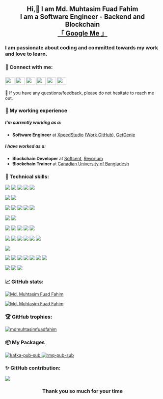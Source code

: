 <h2 align="center">Hi,👋 I am Md. Muhtasim Fuad Fahim</br>I am a Software Engineer - Backend and Blockchain
</br>
<a href="https://bit.ly/mmffo" align="center">「 Google Me 」</a>
</h2>
<!-- About me -->
<h3>I am passionate about coding and committed towards my work and love to learn.</h3>

<!-- My social media's -->

### 🤝 Connect with me:

<h3 align="left">
    <a href="https://twitter.com/mdmuhtasimfahim" target="blank"><img align="center"
                                                                  alt="muhtasim"
                                                                  height="25"
                                                                  src="https://cdn.jsdelivr.net/npm/simple-icons@3.0.1/icons/twitter.svg"
                                                                  width="30"/></a>
    <a href="https://www.linkedin.com/in/mdmuhtasimfuadfahim/" target="blank"><img align="center"
                                                                      alt="muhtasim"
                                                                      height="25"
                                                                      src="https://cdn.jsdelivr.net/npm/simple-icons@3.0.1/icons/linkedin.svg"
                                                                      width="30"/></a>
    <a href="https://www.facebook.com/mdmuhtasimfuadfahim/" target="blank"><img align="center"
                                                             alt="muhtasim"
                                                             height="25"
                                                             src="https://cdn.jsdelivr.net/npm/simple-icons@3.0.1/icons/facebook.svg"
                                                             width="30"/></a>
    <a href="https://www.instagram.com/mdmuhtasimfuadfahim/" target="blank"><img align="center"
                                                                    alt="muhtasim"
                                                                    height="25"
                                                                    src="https://cdn.jsdelivr.net/npm/simple-icons@3.0.1/icons/instagram.svg"
                                                                    width="30"/></a>
    <a href="https://discord.com/invite/3q8sZK8EBr" target="blank"><img align="center"
                                                              alt="muhtasim"
                                                              height="25"
                                                              src="https://cdn.jsdelivr.net/npm/simple-icons@3.0.1/icons/discord.svg"
                                                              width="30"/></a>
    <a href="https://t.me/muhtasimfuadfahim" target="blank"><img align="center"
                                                                    alt="muhtasim"
                                                                    height="25"
                                                                    src="https://cdn.jsdelivr.net/npm/simple-icons@3.0.1/icons/telegram.svg"
                                                                    width="30"/></a>
</h3>
<p>💬 If you have any questions/feedback, please do not hesitate to reach me out.</p>

### 🔨 My working experience

##### I'm currently working as a:

- <strong>Software Engineer</strong> at <a href="https://xpeedstudio.com/">XpeedStudio</a> (<a href="https://github.com/xs-fahim">Work GitHub</a>), <a href="https://getgenie.ai/">GetGenie</a>

##### I have worked as a:

- <strong>Blockchain Developer</strong> at <a href="https://softcent.eu/">Softcent</a>, <a href="https://www.revorium.com/">Revorium</a>
- <strong>Blockchain Trainer</strong> at <a href="http://www.cub.edu.bd/cub/index.php">Canadian University of Bangladesh</a>

### 🤹 Technical skills:

![](https://img.shields.io/badge/Code-Node.JS-informational?style=flat&logo=Node.js&color=61DAF)
![](https://img.shields.io/badge/Code-Solidity-informational?style=flat&logo=Solidity&color=61DAF)
![](https://img.shields.io/badge/Code-JavaScript-informational?style=flat&logo=JavaScript&color=61DAF)
![](https://img.shields.io/badge/Code-HTML5-informational?style=flat&logo=HTML5&color=61DAF)
![](https://img.shields.io/badge/Code-ReactJS-informational?style=flat&logo=react&color=61DAF)

![](https://img.shields.io/badge/Style-CSS3-informational?style=flat&logo=CSS3&color=61DAF)
![](https://img.shields.io/badge/Style-TailwindCSS-informational?style=flat&logo=TailwindCSS&color=61DAF)

![](https://img.shields.io/badge/Database-MongoDB-informational?style=flat&logo=MongoDB&color=61DAF)
![](https://img.shields.io/badge/Database-DynamoDB-informational?style=flat&logo=DynamoDB&color=61DAF)
![](https://img.shields.io/badge/DBCache-Redis-informational?style=flat&logo=redis&color=61DAF)
![](https://img.shields.io/badge/Database-PostgreSQL-informational?style=flat&logo=postgresql&color=61DAF)
![](https://img.shields.io/badge/Database-Moralis.io-informational?style=flat&logo=moralis.io&color=61DAF)

![](https://img.shields.io/badge/MessageBroker-RabbitMQ-informational?style=flat&logo=rabbitmq&color=61DAF)
![](https://img.shields.io/badge/MessageBroker-ApacheKafka-informational?style=flat&logo=apachekafka&color=61DAF)

![](https://img.shields.io/badge/Platform-Ethereum-informational?style=flat&logo=Ethereum&color=61DAF)
![](https://img.shields.io/badge/Platform-Tezos-informational?style=flat&logo=Tezos&color=61DAF)
![](https://img.shields.io/badge/Environment-Truffle-informational?style=flat&logo=truffle&color=61DAF)
![](https://img.shields.io/badge/Environment-Hardhat-informational?style=flat&logo=hardhat&color=61DAF)
![](https://img.shields.io/badge/Tools-Geth-informational?style=flat&logo=geth&color=61DAF)

![](https://img.shields.io/badge/Testnet-Rinkeby-informational?style=flat&logo=Rinkeby&color=61DAF)
![](https://img.shields.io/badge/Testnet-Ropsten-informational?style=flat&logo=Ropsten&color=61DAF)
![](https://img.shields.io/badge/Testnet-Binance-informational?style=flat&logo=Binance&color=61DAF)
![](https://img.shields.io/badge/Testnet-Polygon-informational?style=flat&logo=Polygon&color=61DAF)
![](https://img.shields.io/badge/Testnet-Ghostnet-informational?style=flat&logo=Ghostnet&color=61DAF)
![](https://img.shields.io/badge/Testnet-Jakartanet-informational?style=flat&logo=Jakartanet&color=61DAF)

![](https://img.shields.io/badge/Environment-Redux-informational?style=flat&logo=redux&color=61DAF)

![](https://img.shields.io/badge/Tools-NPM-informational?style=flat&logo=NPM&color=61DAF)
![](https://img.shields.io/badge/Tools-Docker-informational?style=flat&logo=docker&color=61DAF)
![](https://img.shields.io/badge/Tools-Apache-Benchmark-informational?style=flat&logo=apachebenchmark&color=61DAF)
![](https://img.shields.io/badge/Tools-JMeter-informational?style=flat&logo=jmeter&color=61DAF)
![](https://img.shields.io/badge/Tools-Yarn-informational?style=flat&logo=Yarn&color=61DAF)
![](https://img.shields.io/badge/Tools-Git-informational?style=flat&logo=Git&color=61DAF)
![](https://img.shields.io/badge/Tools-GitHub-informational?style=flat&logo=GitHub&color=61DAF)

![](https://img.shields.io/badge/Wallet-MetaMask-informational?style=flat&logo=MetaMask&color=61DAF)
![](https://img.shields.io/badge/Wallet-Binance-informational?style=flat&logo=Binance&color=61DAF)
![](https://img.shields.io/badge/Wallet-Temple-informational?style=flat&logo=Temple&color=61DAF)

### 📈 GitHub stats:

[![Md. Muhtasim Fuad Fahim](https://github-readme-stats-dde2thve2-muhtasimfahim.vercel.app/api/top-langs/?username=mdmuhtasimfuadfahim&hide=stylus,java&langs_count=10&theme=dracula)]()

[![Md. Muhtasim Fuad Fahim](https://github-readme-stats-dde2thve2-muhtasimfahim.vercel.app/api?username=mdmuhtasimfuadfahim&count_private=true&show_icons=true&include_all_commits=true&theme=dracula)]()

### 🏆 GitHub trophies:

<p align="left"> <a href="https://github.com/mdmuhtasimfuadfahim/github-profile-trophy"><img src="https://github-profile-trophy.vercel.app/?username=mdmuhtasimfuadfahim&theme=dracula&column=-1" alt="mdmuhtasimfuadfahim" /></a> </p>

### 📦 My Packages

 <a href="https://github.com/mdmuhtasimfuadfahim/kafka-pub-sub" target="_blank">
    <img src="https://github-readme-stats-dde2thve2-muhtasimfahim.vercel.app/api/pin/?username=mdmuhtasimfuadfahim&theme=dracula&repo=kafka-pub-sub" alt="kafka-pub-sub"/>  </a>
    
<a href="https://github.com/mdmuhtasimfuadfahim/rmq-pub-sub" target="_blank">
    <img src="https://github-readme-stats-dde2thve2-muhtasimfahim.vercel.app/api/pin/?username=mdmuhtasimfuadfahim&theme=dracula&repo=rmq-pub-sub" alt="rmq-pub-sub"/>
  </a>
 
 
### ✨ GitHub contribution:
<p><img src="https://github-readme-activity-graph.vercel.app/graph?username=mdmuhtasimfuadfahim&bg_color=231f21&color=25b6b4&line=b13eaa&point=e6d1d1&area=true&hide_border=true"/></p>

<h3 align="center">Thank you so much for your time</h3>
